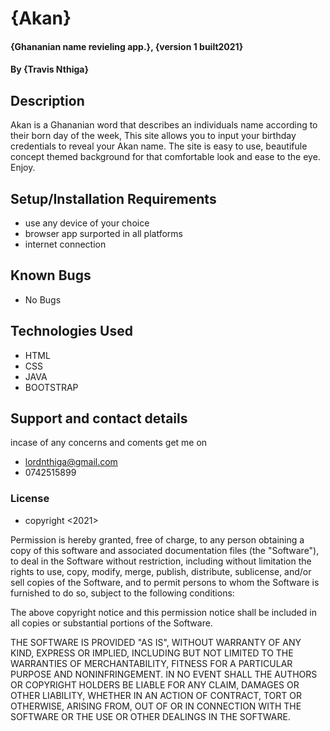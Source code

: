 # {Akan}
#### {Ghananian name revieling app.}, {version 1 built2021}
#### By **{Travis Nthiga}**
## Description
Akan is a Ghananian word that describes an individuals name according to their born day of the week, This site allows you to input your birthday credentials to reveal your Akan name. The site is easy to use, beautifule concept themed background for that comfortable look and ease to the eye. Enjoy. 
## Setup/Installation Requirements
* use any device of your choice
* browser app surported in all platforms
* internet connection
## Known Bugs
* No Bugs
## Technologies Used
* HTML
* CSS
* JAVA
* BOOTSTRAP
## Support and contact details
incase of any concerns and coments get me on
* lordnthiga@gmail.com
* 0742515899
### License
* copyright <2021> <Travis Nthiga>

Permission is hereby granted, free of charge, to any person obtaining a copy of this software and associated documentation files (the "Software"), to deal in the Software without restriction, including without limitation the rights to use, copy, modify, merge, publish, distribute, sublicense, and/or sell copies of the Software, and to permit persons to whom the Software is furnished to do so, subject to the following conditions:

The above copyright notice and this permission notice shall be included in all copies or substantial portions of the Software.

THE SOFTWARE IS PROVIDED "AS IS", WITHOUT WARRANTY OF ANY KIND, EXPRESS OR IMPLIED, INCLUDING BUT NOT LIMITED TO THE WARRANTIES OF MERCHANTABILITY, FITNESS FOR A PARTICULAR PURPOSE AND NONINFRINGEMENT. IN NO EVENT SHALL THE AUTHORS OR COPYRIGHT HOLDERS BE LIABLE FOR ANY CLAIM, DAMAGES OR OTHER LIABILITY, WHETHER IN AN ACTION OF CONTRACT, TORT OR OTHERWISE, ARISING FROM, OUT OF OR IN CONNECTION WITH THE SOFTWARE OR THE USE OR OTHER DEALINGS IN THE SOFTWARE.